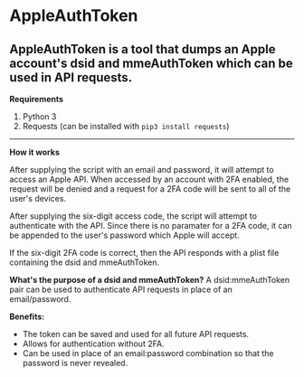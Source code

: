 
# AppleAuthToken
AppleAuthToken is a tool that dumps an Apple account's dsid and mmeAuthToken which can be used in API requests.
---

**Requirements**

1. Python 3
2. Requests (can be installed with `pip3 install requests`)

---
**How it works**

After supplying the script with an email and password, it will attempt to access an Apple API. When accessed by an account with 2FA enabled, the request will be denied and a request for a 2FA code will be sent to all of the user's devices.

After supplying the six-digit access code, the script will attempt to authenticate with the API. Since there is no paramater for a 2FA code, it can be appended to the user's password which Apple will accept.

If the six-digit 2FA code is correct, then the API responds with a plist file containing the dsid and mmeAuthToken.

**What's the purpose of a dsid and mmeAuthToken?**
A dsid:mmeAuthToken pair can be used to authenticate API requests in place of an email/password. 

**Benefits:**

 - The token can be saved and used for all future API requests.
 - Allows for authentication without 2FA.
 - Can be used in place of an email:password combination so that the password is never revealed. 
